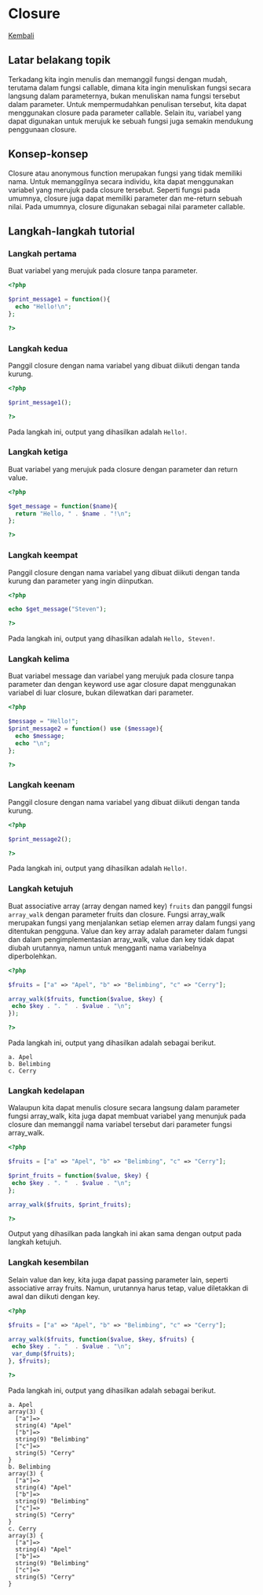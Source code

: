 # Closure

[Kembali](readme.md)

## Latar belakang topik

Terkadang kita ingin menulis dan memanggil fungsi dengan mudah, terutama dalam fungsi callable, dimana kita ingin menuliskan fungsi secara langsung dalam parameternya, bukan menuliskan nama fungsi tersebut dalam parameter. Untuk mempermudahkan penulisan tersebut, kita dapat menggunakan closure pada parameter callable. Selain itu, variabel yang dapat digunakan untuk merujuk ke sebuah fungsi juga semakin mendukung penggunaan closure.

## Konsep-konsep

Closure atau anonymous function merupakan fungsi yang tidak memiliki nama. Untuk memanggilnya secara individu, kita dapat menggunakan variabel yang merujuk pada closure tersebut. Seperti fungsi pada umumnya, closure juga dapat memiliki parameter dan me-return sebuah nilai. Pada umumnya, closure digunakan sebagai nilai parameter callable. 

## Langkah-langkah tutorial

### Langkah pertama

Buat variabel yang merujuk pada closure tanpa parameter.

```php
<?php

$print_message1 = function(){
  echo "Hello!\n";
};

?>
```

### Langkah kedua

Panggil closure dengan nama variabel yang dibuat diikuti dengan tanda kurung.

```php
<?php

$print_message1();

?>
```

Pada langkah ini, output yang dihasilkan adalah `Hello!`.

### Langkah ketiga

Buat variabel yang merujuk pada closure dengan parameter dan return value.

```php
<?php

$get_message = function($name){
  return "Hello, " . $name . "!\n";
};

?>
```

### Langkah keempat

Panggil closure dengan nama variabel yang dibuat diikuti dengan tanda kurung dan parameter yang ingin diinputkan.

```php
<?php

echo $get_message("Steven");

?>
```

Pada langkah ini, output yang dihasilkan adalah `Hello, Steven!`.

### Langkah kelima

Buat variabel message dan variabel yang merujuk pada closure tanpa parameter dan dengan keyword use agar closure dapat menggunakan variabel di luar closure, bukan dilewatkan dari parameter.

```php
<?php

$message = "Hello!";
$print_message2 = function() use ($message){
  echo $message;
  echo "\n";
};

?>
```

### Langkah keenam

Panggil closure dengan nama variabel yang dibuat diikuti dengan tanda kurung.

```php
<?php

$print_message2();

?>
```

Pada langkah ini, output yang dihasilkan adalah `Hello!`.

### Langkah ketujuh

Buat associative array (array dengan named key) `fruits` dan panggil fungsi `array_walk` dengan parameter fruits dan closure. Fungsi array_walk merupakan fungsi yang menjalankan setiap elemen array dalam fungsi yang ditentukan pengguna. Value dan key array adalah parameter dalam fungsi dan dalam pengimplementasian array_walk, value dan key tidak dapat diubah urutannya, namun untuk mengganti nama variabelnya diperbolehkan.

```php
<?php

$fruits = ["a" => "Apel", "b" => "Belimbing", "c" => "Cerry"];

array_walk($fruits, function($value, $key) {
 echo $key . ". "  . $value . "\n";
});

?>
```

Pada langkah ini, output yang dihasilkan adalah sebagai berikut.
```
a. Apel
b. Belimbing
c. Cerry
```

### Langkah kedelapan

Walaupun kita dapat menulis closure secara langsung dalam parameter fungsi array_walk, kita juga dapat membuat variabel yang menunjuk pada closure dan memanggil nama variabel tersebut dari parameter fungsi array_walk.

```php
<?php

$fruits = ["a" => "Apel", "b" => "Belimbing", "c" => "Cerry"];

$print_fruits = function($value, $key) {
 echo $key . ". "  . $value . "\n";
};

array_walk($fruits, $print_fruits);

?>
```

Output yang dihasilkan pada langkah ini akan sama dengan output pada langkah ketujuh.

### Langkah kesembilan

Selain value dan key, kita juga dapat passing parameter lain, seperti associative array fruits. Namun, urutannya harus tetap, value diletakkan di awal dan diikuti dengan key.

```php
<?php

$fruits = ["a" => "Apel", "b" => "Belimbing", "c" => "Cerry"];

array_walk($fruits, function($value, $key, $fruits) {
 echo $key . ". "  . $value . "\n";
 var_dump($fruits);
}, $fruits);

?>
```

Pada langkah ini, output yang dihasilkan adalah sebagai berikut.

```
a. Apel
array(3) {
  ["a"]=>
  string(4) "Apel"
  ["b"]=>
  string(9) "Belimbing"
  ["c"]=>
  string(5) "Cerry"
}
b. Belimbing
array(3) {
  ["a"]=>
  string(4) "Apel"
  ["b"]=>
  string(9) "Belimbing"
  ["c"]=>
  string(5) "Cerry"
}
c. Cerry
array(3) {
  ["a"]=>
  string(4) "Apel"
  ["b"]=>
  string(9) "Belimbing"
  ["c"]=>
  string(5) "Cerry"
}
```

